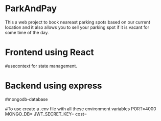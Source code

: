 # ParkAndPay
This a web project to book neareast parking spots based on our current location and it also allows you to sell your parking spot if it is vacant for some time of the day.

# Frontend using React
#usecontext for state management.
# Backend using express
#mongodb-database

#To use create a .env file
with all these environment variables 
PORT=4000
MONGO_DB=
JWT_SECRET_KEY=
cost=
